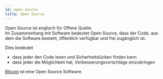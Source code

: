 ```yaml
---
id: open-source
title: Open Source
---
```


Open Source ist englisch für Offene Quelle.  
Im Zusammenhang mit Software bedeutet Open Source, dass der Code, aus dem die Software besteht, öffentlich verfügbar und frei zugänglich ist.

Dies bedeutet

- dass jeder den Code lesen und Sicherheitslücken finden kann
- dass jeder die Möglichkeit hat, Verbesserungsvorschläge einzubringen

[Bitcoin](../b/bitcoin) ist eine Open Source Software.
